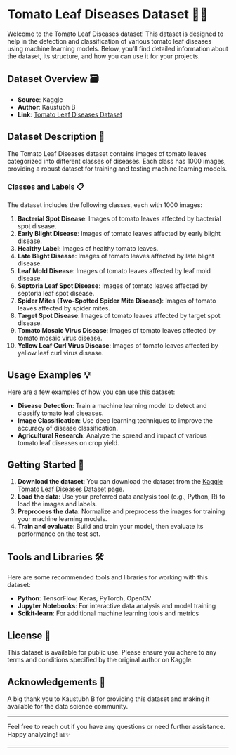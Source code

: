 # Tomato Leaf Diseases Dataset 🍅🌿

Welcome to the Tomato Leaf Diseases dataset! This dataset is designed to help in the detection and classification of various tomato leaf diseases using machine learning models. Below, you'll find detailed information about the dataset, its structure, and how you can use it for your projects.

## Dataset Overview 🗃️

- **Source**: Kaggle
- **Author**: Kaustubh B
- **Link**: [Tomato Leaf Diseases Dataset](https://www.kaggle.com/datasets/kaustubhb999/tomatoleaf)

## Dataset Description 📝

The Tomato Leaf Diseases dataset contains images of tomato leaves categorized into different classes of diseases. Each class has 1000 images, providing a robust dataset for training and testing machine learning models.

### Classes and Labels 📋

The dataset includes the following classes, each with 1000 images:

1. **Bacterial Spot Disease**: Images of tomato leaves affected by bacterial spot disease.
2. **Early Blight Disease**: Images of tomato leaves affected by early blight disease.
3. **Healthy Label**: Images of healthy tomato leaves.
4. **Late Blight Disease**: Images of tomato leaves affected by late blight disease.
5. **Leaf Mold Disease**: Images of tomato leaves affected by leaf mold disease.
6. **Septoria Leaf Spot Disease**: Images of tomato leaves affected by septoria leaf spot disease.
7. **Spider Mites (Two-Spotted Spider Mite Disease)**: Images of tomato leaves affected by spider mites.
8. **Target Spot Disease**: Images of tomato leaves affected by target spot disease.
9. **Tomato Mosaic Virus Disease**: Images of tomato leaves affected by tomato mosaic virus disease.
10. **Yellow Leaf Curl Virus Disease**: Images of tomato leaves affected by yellow leaf curl virus disease.

## Usage Examples 💡

Here are a few examples of how you can use this dataset:

- **Disease Detection**: Train a machine learning model to detect and classify tomato leaf diseases.
- **Image Classification**: Use deep learning techniques to improve the accuracy of disease classification.
- **Agricultural Research**: Analyze the spread and impact of various tomato leaf diseases on crop yield.

## Getting Started 🚀

1. **Download the dataset**: You can download the dataset from the [Kaggle Tomato Leaf Diseases Dataset](https://www.kaggle.com/datasets/kaustubhb999/tomatoleaf) page.
2. **Load the data**: Use your preferred data analysis tool (e.g., Python, R) to load the images and labels.
3. **Preprocess the data**: Normalize and preprocess the images for training your machine learning models.
4. **Train and evaluate**: Build and train your model, then evaluate its performance on the test set.

## Tools and Libraries 🛠️

Here are some recommended tools and libraries for working with this dataset:

- **Python**: TensorFlow, Keras, PyTorch, OpenCV
- **Jupyter Notebooks**: For interactive data analysis and model training
- **Scikit-learn**: For additional machine learning tools and metrics

## License 📄

This dataset is available for public use. Please ensure you adhere to any terms and conditions specified by the original author on Kaggle.

## Acknowledgements 🙏

A big thank you to Kaustubh B for providing this dataset and making it available for the data science community.

---

Feel free to reach out if you have any questions or need further assistance. Happy analyzing! 📊✨

---

